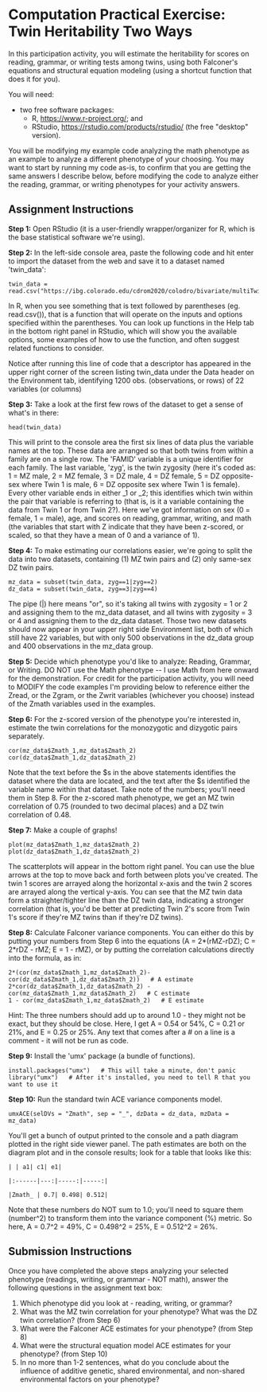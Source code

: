 # Computation Practical Exercise: Twin Heritability Two Ways

In this participation activity, you will estimate the heritability for scores on reading, grammar, or writing tests among twins, using both Falconer's equations and structural equation modeling (using a shortcut function that does it for you).

You will need:

* two free software packages:
    * R, https://www.r-project.org/; and 
    * RStudio, https://rstudio.com/products/rstudio/ (the free "desktop" version).

You will be modifying my example code analyzing the math phenotype as an example to analyze a different phenotype of your choosing. You may want to start by running my code as-is, to confirm that you are getting the same answers I describe below, before modifying the code to analyze either the reading, grammar, or writing phenotypes for your activity answers.

## Assignment Instructions

**Step 1:** Open RStudio (it is a user-friendly wrapper/organizer for R, which is the base statistical software we're using).

**Step 2:** In the left-side console area, paste the following code and hit enter to import the dataset from the web and save it to a dataset named 'twin_data':

```
twin_data = read.csv("https://ibg.colorado.edu/cdrom2020/colodro/bivariate/multiTwin.csv")
```

In R, when you see something that is text followed by parentheses (eg. read.csv()), that is a function that will operate on the inputs and options specified within the parentheses. You can look up functions in the Help tab in the bottom right panel in RStudio, which will show you the available options, some examples of how to use the function, and often suggest related functions to consider.

Notice after running this line of code that a descriptor has appeared in the upper right corner of the screen listing twin_data under the Data header on the Environment tab, identifying 1200 obs. (observations, or rows) of 22 variables (or columns)

**Step 3:** Take a look at the first few rows of the dataset to get a sense of what's in there:

```
head(twin_data)
```

This will print to the console area the first six lines of data plus the variable names at the top. These data are arranged so that both twins from within a family are on a single row. The 'FAMID' variable is a unique identifier for each family. The last variable, 'zyg', is the twin zygosity (here it's coded as: 1 = MZ male, 2 = MZ female, 3 = DZ male, 4 = DZ female, 5 = DZ opposite-sex where Twin 1 is male, 6 = DZ opposite sex where Twin 1 is female). Every other variable ends in either _1 or _2; this identifies which twin within the pair that variable is referring to (that is, is it a variable containing the data from Twin 1 or from Twin 2?). Here we've got information on sex (0 = female, 1 = male), age, and scores on reading, grammar, writing, and math (the variables that start with Z indicate that they have been z-scored, or scaled, so that they have a mean of 0 and a variance of 1).

**Step 4:** To make estimating our correlations easier, we're going to split the data into two datasets, containing (1) MZ twin pairs and (2) only same-sex DZ twin pairs.

```
mz_data = subset(twin_data, zyg==1|zyg==2)
dz_data = subset(twin_data, zyg==3|zyg==4)
```

The pipe (|) here means "or", so it's taking all twins with zygosity = 1 or 2 and assigning them to the mz_data dataset, and all twins with zygosity = 3 or 4 and assigning them to the dz_data dataset. Those two new datasets should now appear in your upper right side Environment list, both of which still have 22 variables, but with only 500 observations in the dz_data group and 400 observations in the mz_data group.

**Step 5:** Decide which phenotype you'd like to analyze: Reading, Grammar, or Writing. DO NOT use the Math phenotype -- I use Math from here onward for the demonstration. For credit for the participation activity, you will need to MODIFY the code examples I'm providing below to reference either the Zread, or the Zgram, or the Zwrit variables (whichever you choose) instead of the Zmath variables used in the examples.

**Step 6:** For the z-scored version of the phenotype you're interested in, estimate the twin correlations for the monozygotic and dizygotic pairs separately.

```
cor(mz_data$Zmath_1,mz_data$Zmath_2)
cor(dz_data$Zmath_1,dz_data$Zmath_2)
```

Note that the text before the $s in the above statements identifies the dataset where the data are located, and the text after the $s identified the variable name within that dataset. Take note of the numbers; you'll need them in Step 8. For the z-scored math phenotype, we get an MZ twin correlation of 0.75 (rounded to two decimal places) and a DZ twin correlation of 0.48.

**Step 7:** Make a couple of graphs!

```
plot(mz_data$Zmath_1,mz_data$Zmath_2)
plot(dz_data$Zmath_1,dz_data$Zmath_2)
```

The scatterplots will appear in the bottom right panel. You can use the blue arrows at the top to move back and forth between plots you've created. The twin 1 scores are arrayed along the horizontal x-axis and the twin 2 scores are arrayed along the vertical y-axis. You can see that the MZ twin data form a straighter/tighter line than the DZ twin data, indicating a stronger correlation (that is, you'd be better at predicting Twin 2's score from Twin 1's score if they're MZ twins than if they're DZ twins).

**Step 8:** Calculate Falconer variance components. You can either do this by putting your numbers from Step 6 into the equations (A = 2*(rMZ-rDZ); C = 2*rDZ - rMZ; E = 1 - rMZ), or by putting the correlation calculations directly into the formula, as in:

```
2*(cor(mz_data$Zmath_1,mz_data$Zmath_2)-cor(dz_data$Zmath_1,dz_data$Zmath_2))   # A estimate
2*cor(dz_data$Zmath_1,dz_data$Zmath_2) - cor(mz_data$Zmath_1,mz_data$Zmath_2)   # C estimate
1 - cor(mz_data$Zmath_1,mz_data$Zmath_2)   # E estimate
```

Hint: The three numbers should add up to around 1.0 - they might not be exact, but they should be close. Here, I get A = 0.54 or 54%, C = 0.21 or 21%, and E = 0.25 or 25%. Any text that comes after a # on a line is a comment - it will not be run as code.

**Step 9:** Install the 'umx' package (a bundle of functions).

```
install.packages("umx")   # This will take a minute, don't panic
library("umx")   # After it's installed, you need to tell R that you want to use it
```

**Step 10:** Run the standard twin ACE variance components model.

```
umxACE(selDVs = "Zmath", sep = "_", dzData = dz_data, mzData = mz_data)
```

You'll get a bunch of output printed to the console and a path diagram plotted in the right side viewer panel. The path estimates are both on the diagram plot and in the console results; look for a table that looks like this: 

```
| | a1| c1| e1|

|:------|---:|-----:|-----:|

|Zmath_ | 0.7| 0.498| 0.512|
```

Note that these numbers do NOT sum to 1.0; you'll need to square them (number^2) to transform them into the variance component (%) metric. So here, A = 0.7^2 = 49%, C = 0.498^2 = 25%, E = 0.512^2 = 26%.

## Submission Instructions

Once you have completed the above steps analyzing your selected phenotype (readings, writing, or grammar - NOT math), answer the following questions in the assignment text box:

1. Which phenotype did you look at - reading, writing, or grammar?
2. What was the MZ twin correlation for your phenotype? What was the DZ twin correlation? (from Step 6)
3. What were the Falconer ACE estimates for your phenotype? (from Step 8)
4. What were the structural equation model ACE estimates for your phenotype? (from Step 10)
5. In no more than 1-2 sentences, what do you conclude about the influence of additive genetic, shared environmental, and non-shared environmental factors on your phenotype?